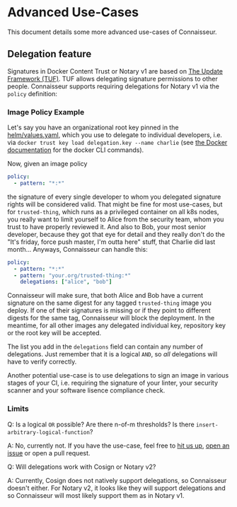 # Advanced Use-Cases

This document details some more advanced use-cases of Connaisseur.

## Delegation feature

Signatures in Docker Content Trust or Notary v1 are based on [The Update Framework (TUF)](https://github.com/theupdateframework/specification). TUF allows delegating signature permissions to other people. Connaisseur supports requiring delegations for Notary v1 via the `policy` definition:

### Image Policy Example

Let's say you have an organizational root key pinned in the [helm/values.yaml](helm/values.yaml), which you use to delegate to individual developers, i.e. via `docker trust key load delegation.key --name charlie` (see [the Docker documentation](https://docs.docker.com/engine/security/trust/trust_delegation/) for the docker CLI commands).

Now, given an image policy

```yaml
policy:
  - pattern: "*:*"
```

the signature of every single developer to whom you delegated signature rights will be considered valid. That might be fine for most use-cases, but for `trusted-thing`, which runs as a privileged container on all k8s nodes, you really want to limit yourself to Alice from the security team, whom you trust to have properly reviewed it. And also to Bob, your most senior developer, because they got that eye for detail and they really don't do the "It's friday, force push master, I'm outta here" stuff, that Charlie did last month... Anyways, Connaisseur can handle this:

```yaml
policy:
  - pattern: "*:*"
  - pattern: "your.org/trusted-thing:*"
    delegations: ["alice", "bob"]
```

Connaisseur will make sure, that both Alice and Bob have a current signature on the same digest for any tagged `trusted-thing` image you deploy.
If one of their signatures is missing or if they point to different digests for the same tag, Connaisseur will block the deployment.
In the meantime, for all other images any delegated individual key, repository key or the root key will be accepted.

The list you add in the `delegations` field can contain any number of delegations. Just remember that it is a logical `AND`, so _all_ delegations will have to verify correctly. 

Another potential use-case is to use delegations to sign an image in various stages of your CI, i.e. requiring the signature of your linter, your security scanner and your software lisence compliance check.

### Limits

Q: Is a logical `OR` possible? Are there n-of-m thresholds? Is there `insert-arbitrary-logical-function`?

A: No, currently not. If you have the use-case, feel free to [hit us up](https://github.com/sse-secure-systems/connaisseur/discussions), [open an issue](https://github.com/sse-secure-systems/connaisseur/issues/new/choose) or open a pull request.

Q: Will delegations work with Cosign or Notary v2?

A: Currently, Cosign does not natively support delegations, so Connaisseur doesn't either. For Notary v2, it looks like they will support delegations and so Connaisseur will most likely support them as in Notary v1.